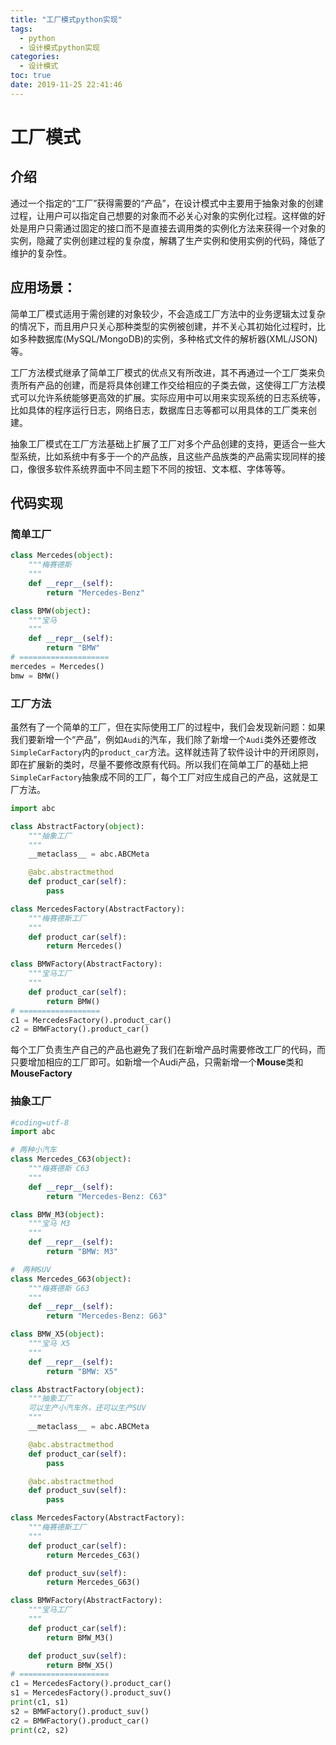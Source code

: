 ```yaml
---
title: "工厂模式python实现"
tags:
  - python
  - 设计模式python实现
categories:
  - 设计模式
toc: true
date: 2019-11-25 22:41:46
---
```

# 工厂模式

## 介绍

通过一个指定的“工厂”获得需要的“产品”，在设计模式中主要用于抽象对象的创建过程，让用户可以指定自己想要的对象而不必关心对象的实例化过程。这样做的好处是用户只需通过固定的接口而不是直接去调用类的实例化方法来获得一个对象的实例，隐藏了实例创建过程的复杂度，解耦了生产实例和使用实例的代码，降低了维护的复杂性。
<!--more-->

## 应用场景：

简单工厂模式适用于需创建的对象较少，不会造成工厂方法中的业务逻辑太过复杂的情况下，而且用户只关心那种类型的实例被创建，并不关心其初始化过程时，比如多种数据库(MySQL/MongoDB)的实例，多种格式文件的解析器(XML/JSON)等。

工厂方法模式继承了简单工厂模式的优点又有所改进，其不再通过一个工厂类来负责所有产品的创建，而是将具体创建工作交给相应的子类去做，这使得工厂方法模式可以允许系统能够更高效的扩展。实际应用中可以用来实现系统的日志系统等，比如具体的程序运行日志，网络日志，数据库日志等都可以用具体的工厂类来创建。

抽象工厂模式在工厂方法基础上扩展了工厂对多个产品创建的支持，更适合一些大型系统，比如系统中有多于一个的产品族，且这些产品族类的产品需实现同样的接口，像很多软件系统界面中不同主题下不同的按钮、文本框、字体等等。


## 代码实现

### 简单工厂
```python
class Mercedes(object):
    """梅赛德斯
    """
    def __repr__(self):
        return "Mercedes-Benz"

class BMW(object):
    """宝马
    """
    def __repr__(self):
        return "BMW"
# ====================
mercedes = Mercedes()
bmw = BMW()
```


### 工厂方法


虽然有了一个简单的工厂，但在实际使用工厂的过程中，我们会发现新问题：如果我们要新增一个“产品”，例如`Audi`的汽车，我们除了新增一个`Audi`类外还要修改`SimpleCarFactory`内的`product_car`方法。这样就违背了软件设计中的开闭原则，即在扩展新的类时，尽量不要修改原有代码。所以我们在简单工厂的基础上把`SimpleCarFactory`抽象成不同的工厂，每个工厂对应生成自己的产品，这就是工厂方法。
```python
import abc

class AbstractFactory(object):
    """抽象工厂
    """
    __metaclass__ = abc.ABCMeta

    @abc.abstractmethod
    def product_car(self):
        pass

class MercedesFactory(AbstractFactory):
    """梅赛德斯工厂
    """
    def product_car(self):
        return Mercedes()

class BMWFactory(AbstractFactory):
    """宝马工厂
    """
    def product_car(self):
        return BMW()
# ==================
c1 = MercedesFactory().product_car()
c2 = BMWFactory().product_car()
```

每个工厂负责生产自己的产品也避免了我们在新增产品时需要修改工厂的代码，而只要增加相应的工厂即可。如新增一个Audi产品，只需新增一个**Mouse**类和**MouseFactory**

### 抽象工厂

```python
#coding=utf-8
import abc

# 两种小汽车
class Mercedes_C63(object):
    """梅赛德斯 C63
    """
    def __repr__(self):
        return "Mercedes-Benz: C63"

class BMW_M3(object):
    """宝马 M3
    """
    def __repr__(self):
        return "BMW: M3"

#　两种SUV
class Mercedes_G63(object):
    """梅赛德斯 G63
    """
    def __repr__(self):
        return "Mercedes-Benz: G63"

class BMW_X5(object):
    """宝马 X5
    """
    def __repr__(self):
        return "BMW: X5"

class AbstractFactory(object):
    """抽象工厂
    可以生产小汽车外，还可以生产SUV
    """
    __metaclass__ = abc.ABCMeta

    @abc.abstractmethod
    def product_car(self):
        pass

    @abc.abstractmethod
    def product_suv(self):
        pass

class MercedesFactory(AbstractFactory):
    """梅赛德斯工厂
    """
    def product_car(self):
        return Mercedes_C63()

    def product_suv(self):
        return Mercedes_G63()

class BMWFactory(AbstractFactory):
    """宝马工厂
    """
    def product_car(self):
        return BMW_M3()

    def product_suv(self):
        return BMW_X5()
# ====================
c1 = MercedesFactory().product_car()
s1 = MercedesFactory().product_suv()
print(c1, s1)
s2 = BMWFactory().product_suv()
c2 = BMWFactory().product_car()
print(c2, s2)
```
